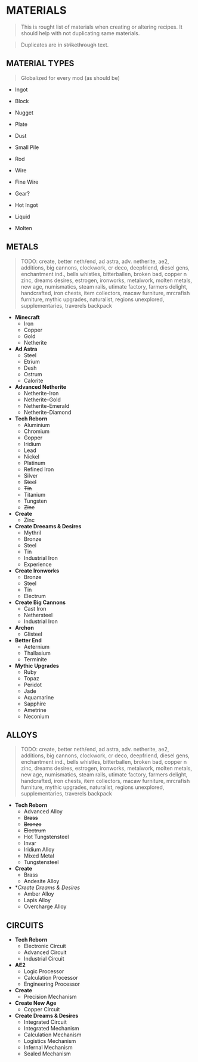 # MATERIALS

> This is rought list of materials  when creating or altering recipes.
> It should help with not duplicating same materials.

> Duplicates are in ~~strikethrough~~ text.

## MATERIAL TYPES

> Globalized for every mod (as should be)

- Ingot
- Block
- Nugget
- Plate
- Dust
- Small Pile

- Rod
- Wire
- Fine Wire
- Gear?
- Hot Ingot
- Liquid
- Molten

## METALS

> TODO: create, better neth/end, ad astra, adv. netherite, ae2, additions, big cannons, clockwork, cr deco, deepfriend, diesel gens, enchantment ind., bells whistles, bitterballen, broken bad, copper n zinc, dreams desires, estrogen, ironworks, metalwork, molten metals, new age, numismatics, steam rails, utimate factory, farmers delight, handcrafted, iron chests, item collectors, macaw furniture, mrcrafish furniture, mythic upgrades, naturalist, regions unexplored, supplementaries, traverels backpack

* **Minecraft**
  - Iron
  - Copper
  - Gold
  - Netherite
* **Ad Astra**
  - Steel
  - Etrium
  - Desh
  - Ostrum
  - Calorite
* **Advanced Netherite**
  - Netherite-Iron
  - Netherite-Gold
  - Netherite-Emerald
  - Netherite-Diamond
* **Tech Reborn**
  - Aluminium
  - Chromium
  - ~~Copper~~
  - Iridium
  - Lead
  - Nickel
  - Platinum
  - Refined Iron
  - Silver
  - ~~Steel~~
  - ~~Tin~~
  - Titanium
  - Tungsten
  - ~~Zinc~~
* **Create**
  - Zinc
* **Create Dreeams & Desires**
  - Mythril
  - Bronze
  - Steel
  - Tin
  - Industrial Iron
  - Experience
* **Create Ironworks**
  - Bronze
  - Steel
  - Tin
  - Electrum
* **Create Big Cannons**
  - Cast Iron
  - Nethersteel
  - Industrial Iron
* **Archon**
  - Glisteel
* **Better End**
  - Aeternium
  - Thallasium
  - Terminite
* **Mythic Upgrades**
  - Ruby
  - Topaz
  - Peridot
  - Jade
  - Aquamarine
  - Sapphire
  - Ametrine
  - Neconium

## ALLOYS

> TODO: create, better neth/end, ad astra, adv. netherite, ae2, additions, big cannons, clockwork, cr deco, deepfriend, diesel gens, enchantment ind., bells whistles, bitterballen, broken bad, copper n zinc, dreams desires, estrogen, ironworks, metalwork, molten metals, new age, numismatics, steam rails, utimate factory, farmers delight, handcrafted, iron chests, item collectors, macaw furniture, mrcrafish furniture, mythic upgrades, naturalist, regions unexplored, supplementaries, traverels backpack

* **Tech Reborn**
  - Advanced Alloy
  - ~~Brass~~
  - ~~Bronze~~
  - ~~Electrum~~
  - Hot Tungstensteel
  - Invar
  - Iridium Alloy
  - Mixed Metal
  - Tungstensteel
* **Create**
  - Brass
  - Andesite Alloy
* **Create Dreams & Desires*
  - Amber Alloy
  - Lapis Alloy
  - Overcharge Alloy

## CIRCUITS

* **Tech Reborn**
  - Electronic Circuit
  - Advanced Circuit
  - Industrial Circuit
* **AE2**
  - Logic Processor
  - Calculation Processor
  - Engineering Processor
* **Create**
  - Precision Mechanism
* **Create New Age**
  - Copper Circuit
* **Create Dreams & Desires**
  - Integrated Circuit
  - Integrated Mechanism
  - Calculation Mechanism
  - Logistics Mechanism
  - Infernal Mechanism
  - Sealed Mechanism
